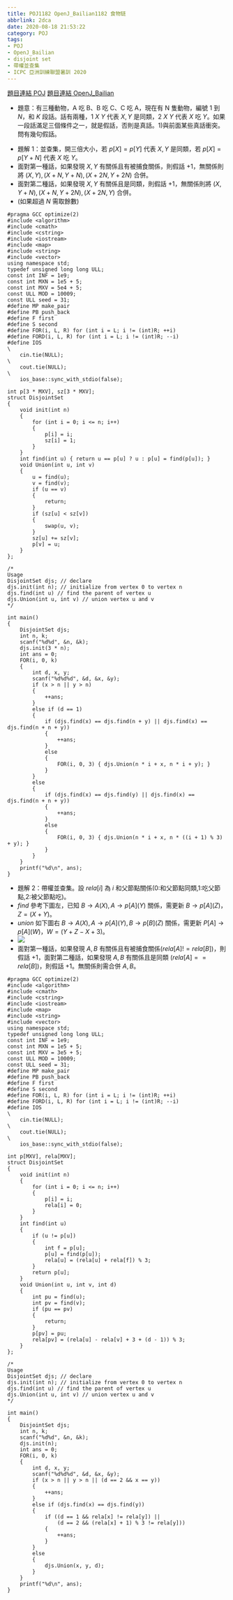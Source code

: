 ```yaml
---
title: POJ1182 OpenJ_Bailian1182 食物链
abbrlink: 2dca
date: 2020-08-18 21:53:22
category: POJ
tags:
- POJ
- OpenJ_Bailian
- disjoint set
- 帶權並查集
- ICPC 亞洲訓練聯盟暑訓 2020
---
```

[題目連結 POJ](http://poj.org/problem?id=1182)
[題目連結 OpenJ_Bailian](http://bailian.openjudge.cn/practice/1182?lang=en_US)
* 題意：有三種動物，A 吃 B、B 吃 C、C 吃 A，現在有 N 隻動物，編號 $1$ 到 $N$，和 $K$ 段話。話有兩種，$1\ X\ Y$ 代表 $X,Y$ 是同類，$2\ X\ Y$ 代表 $X$ 吃 $Y$。如果一段話滿足三個條件之一，就是假話，否則是真話。1)與前面某些真話衝突。問有幾句假話。
<!-- more -->
* 題解 1：並查集，開三倍大小，若 $p[X]=p[Y]$ 代表 $X,Y$ 是同類，若 $p[X]=p[Y+N]$ 代表 $X$ 吃 $Y$。
* 面對第一種話，如果發現 $X,Y$ 有關係且有被捕食關係，則假話 $+1$，無關係則將 $(X,Y),(X+N,Y+N),(X+2N,Y+2N)$ 合併。
* 面對第二種話，如果發現 $X,Y$ 有關係且是同類，則假話 $+1$，無關係則將 $(X,Y+N),(X+N,Y+2N),(X+2N,Y)$ 合併。
* (如果超過 $N$ 需取餘數)
```cpp=
#pragma GCC optimize(2)
#include <algorithm>
#include <cmath>
#include <cstring>
#include <iostream>
#include <map>
#include <string>
#include <vector>
using namespace std;
typedef unsigned long long ULL;
const int INF = 1e9;
const int MXN = 1e5 + 5;
const int MXV = 5e4 + 5;
const ULL MOD = 10009;
const ULL seed = 31;
#define MP make_pair
#define PB push_back
#define F first
#define S second
#define FOR(i, L, R) for (int i = L; i != (int)R; ++i)
#define FORD(i, L, R) for (int i = L; i != (int)R; --i)
#define IOS                                                                    \
    cin.tie(NULL);                                                             \
    cout.tie(NULL);                                                            \
    ios_base::sync_with_stdio(false);

int p[3 * MXV], sz[3 * MXV];
struct DisjointSet
{
    void init(int n)
    {
        for (int i = 0; i <= n; i++)
        {
            p[i] = i;
            sz[i] = 1;
        }
    }
    int find(int u) { return u == p[u] ? u : p[u] = find(p[u]); }
    void Union(int u, int v)
    {
        u = find(u);
        v = find(v);
        if (u == v)
        {
            return;
        }
        if (sz[u] < sz[v])
        {
            swap(u, v);
        }
        sz[u] += sz[v];
        p[v] = u;
    }
};

/*
Usage
DisjointSet djs; // declare
djs.init(int n); // initialize from vertex 0 to vertex n
djs.find(int u) // find the parent of vertex u
djs.Union(int u, int v) // union vertex u and v
*/

int main()
{
    DisjointSet djs;
    int n, k;
    scanf("%d%d", &n, &k);
    djs.init(3 * n);
    int ans = 0;
    FOR(i, 0, k)
    {
        int d, x, y;
        scanf("%d%d%d", &d, &x, &y);
        if (x > n || y > n)
        {
            ++ans;
        }
        else if (d == 1)
        {
            if (djs.find(x) == djs.find(n + y) || djs.find(x) == djs.find(n + n + y))
            {
                ++ans;
            }
            else
            {
                FOR(i, 0, 3) { djs.Union(n * i + x, n * i + y); }
            }
        }
        else
        {
            if (djs.find(x) == djs.find(y) || djs.find(x) == djs.find(n + n + y))
            {
                ++ans;
            }
            else
            {
                FOR(i, 0, 3) { djs.Union(n * i + x, n * ((i + 1) % 3) + y); }
            }
        }
    }
    printf("%d\n", ans);
}
```
* 題解 2：帶權並查集。設 $rela[i]$ 為 $i$ 和父節點關係(0:和父節點同類,1:吃父節點,2:被父節點吃)。
* $find$ 參考下圖左，已知 $B\to A(X),A\to p[A](Y)$ 關係，需更新 $B\to p[A](Z)$，$Z=(X+Y)%3$。
* $union$ 如下圖右 $B\to A(X),A\to p[A](Y),B\to p[B](Z)$ 關係，需更新 $P[A]\to p[A](W)$，$W=(Y+Z-X+3)%3$。
* ![](https://i.imgur.com/oYNG9KM.png)
* 面對第一種話，如果發現 $A,B$ 有關係且有被捕食關係($rela[A]!=rela[B]$)，則假話 $+1$，面對第二種話，如果發現 $A,B$ 有關係且是同類 ($rela[A]==rela[B]$)，則假話 $+1$。無關係則需合併 $A,B$。

```cpp=
#pragma GCC optimize(2)
#include <algorithm>
#include <cmath>
#include <cstring>
#include <iostream>
#include <map>
#include <string>
#include <vector>
using namespace std;
typedef unsigned long long ULL;
const int INF = 1e9;
const int MXN = 1e5 + 5;
const int MXV = 3e5 + 5;
const ULL MOD = 10009;
const ULL seed = 31;
#define MP make_pair
#define PB push_back
#define F first
#define S second
#define FOR(i, L, R) for (int i = L; i != (int)R; ++i)
#define FORD(i, L, R) for (int i = L; i != (int)R; --i)
#define IOS                                                                    \
    cin.tie(NULL);                                                             \
    cout.tie(NULL);                                                            \
    ios_base::sync_with_stdio(false);

int p[MXV], rela[MXV];
struct DisjointSet
{
    void init(int n)
    {
        for (int i = 0; i <= n; i++)
        {
            p[i] = i;
            rela[i] = 0;
        }
    }
    int find(int u)
    {
        if (u != p[u])
        {
            int f = p[u];
            p[u] = find(p[u]);
            rela[u] = (rela[u] + rela[f]) % 3;
        }
        return p[u];
    }
    void Union(int u, int v, int d)
    {
        int pu = find(u);
        int pv = find(v);
        if (pu == pv)
        {
            return;
        }
        p[pv] = pu;
        rela[pv] = (rela[u] - rela[v] + 3 + (d - 1)) % 3;
    }
};

/*
Usage
DisjointSet djs; // declare
djs.init(int n); // initialize from vertex 0 to vertex n
djs.find(int u) // find the parent of vertex u
djs.Union(int u, int v) // union vertex u and v
*/

int main()
{
    DisjointSet djs;
    int n, k;
    scanf("%d%d", &n, &k);
    djs.init(n);
    int ans = 0;
    FOR(i, 0, k)
    {
        int d, x, y;
        scanf("%d%d%d", &d, &x, &y);
        if (x > n || y > n || (d == 2 && x == y))
        {
            ++ans;
        }
        else if (djs.find(x) == djs.find(y))
        {
            if ((d == 1 && rela[x] != rela[y]) ||
                (d == 2 && (rela[x] + 1) % 3 != rela[y]))
            {
                ++ans;
            }
        }
        else
        {
            djs.Union(x, y, d);
        }
    }
    printf("%d\n", ans);
}
```